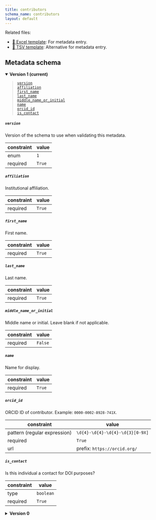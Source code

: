 ```yaml
---
title: contributors
schema_name: contributors
layout: default
---
```


Related files:

- [📝 Excel template](https://raw.githubusercontent.com/hubmapconsortium/ingest-validation-tools/master/docs/contributors/contributors.xlsx): For metadata entry.
- [📝 TSV template](https://raw.githubusercontent.com/hubmapconsortium/ingest-validation-tools/master/docs/contributors/contributors.tsv): Alternative for metadata entry.





## Metadata schema


<details markdown="1" open="true"><summary><b>Version 1 (current)</b></summary>

<blockquote markdown="1">

[`version`](#version)<br>
[`affiliation`](#affiliation)<br>
[`first_name`](#first_name)<br>
[`last_name`](#last_name)<br>
[`middle_name_or_initial`](#middle_name_or_initial)<br>
[`name`](#name)<br>
[`orcid_id`](#orcid_id)<br>
[`is_contact`](#is_contact)<br>

</blockquote>

<a name="version"></a>
##### `version`
Version of the schema to use when validating this metadata.

| constraint | value |
| --- | --- |
| enum | `1` |
| required | `True` |

<a name="affiliation"></a>
##### `affiliation`
Institutional affiliation.

| constraint | value |
| --- | --- |
| required | `True` |

<a name="first_name"></a>
##### `first_name`
First name.

| constraint | value |
| --- | --- |
| required | `True` |

<a name="last_name"></a>
##### `last_name`
Last name.

| constraint | value |
| --- | --- |
| required | `True` |

<a name="middle_name_or_initial"></a>
##### `middle_name_or_initial`
Middle name or initial. Leave blank if not applicable.

| constraint | value |
| --- | --- |
| required | `False` |

<a name="name"></a>
##### `name`
Name for display.

| constraint | value |
| --- | --- |
| required | `True` |

<a name="orcid_id"></a>
##### `orcid_id`
ORCID ID of contributor. Example: `0000-0002-8928-741X`.

| constraint | value |
| --- | --- |
| pattern (regular expression) | `\d{4}-\d{4}-\d{4}-\d{3}[0-9X]` |
| required | `True` |
| url | prefix: `https://orcid.org/` |

<a name="is_contact"></a>
##### `is_contact`
Is this individual a contact for DOI purposes?

| constraint | value |
| --- | --- |
| type | `boolean` |
| required | `True` |

</details>


<details markdown="1" ><summary><b>Version 0</b></summary>


<a name="affiliation"></a>
##### `affiliation`
Institutional affiliation.

| constraint | value |
| --- | --- |
| required | `True` |

<a name="first_name"></a>
##### `first_name`
First name.

| constraint | value |
| --- | --- |
| required | `True` |

<a name="last_name"></a>
##### `last_name`
Last name.

| constraint | value |
| --- | --- |
| required | `True` |

<a name="middle_name_or_initial"></a>
##### `middle_name_or_initial`
Middle name or initial. Leave blank if not applicable.

| constraint | value |
| --- | --- |
| required | `False` |

<a name="name"></a>
##### `name`
Name for display.

| constraint | value |
| --- | --- |
| required | `True` |

<a name="orcid_id"></a>
##### `orcid_id`
ORCID ID of contributor. Example: `0000-0002-8928-741X`.

| constraint | value |
| --- | --- |
| pattern (regular expression) | `\d{4}-\d{4}-\d{4}-\d{3}[0-9X]` |
| required | `True` |
| url | prefix: `https://orcid.org/` |

</details>
